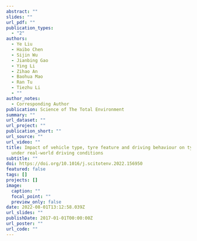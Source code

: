 ```yaml
---
abstract: ""
slides: ""
url_pdf: ""
publication_types:
  - "2"
authors:
  - Ye Liu
  - Haibo Chen
  - Sijin Wu
  - Jianbing Gao
  - Ying Li
  - Zihao An
  - Baohua Mao
  - Ran Tu
  - Tiezhu Li
  - ""
author_notes:
  - Corresponding Author
publication: Science of The Total Environment
summary: ""
url_dataset: ""
url_project: ""
publication_short: ""
url_source: ""
url_video: ""
title: Impact of vehicle type, tyre feature and driving behaviour on tyre wear
  under real-world driving conditions
subtitle: ""
doi: https://doi.org/10.1016/j.scitotenv.2022.156950
featured: false
tags: []
projects: []
image:
  caption: ""
  focal_point: ""
  preview_only: false
date: 2022-08-01T13:12:58.039Z
url_slides: ""
publishDate: 2017-01-01T00:00:00Z
url_poster: ""
url_code: ""
---
```

